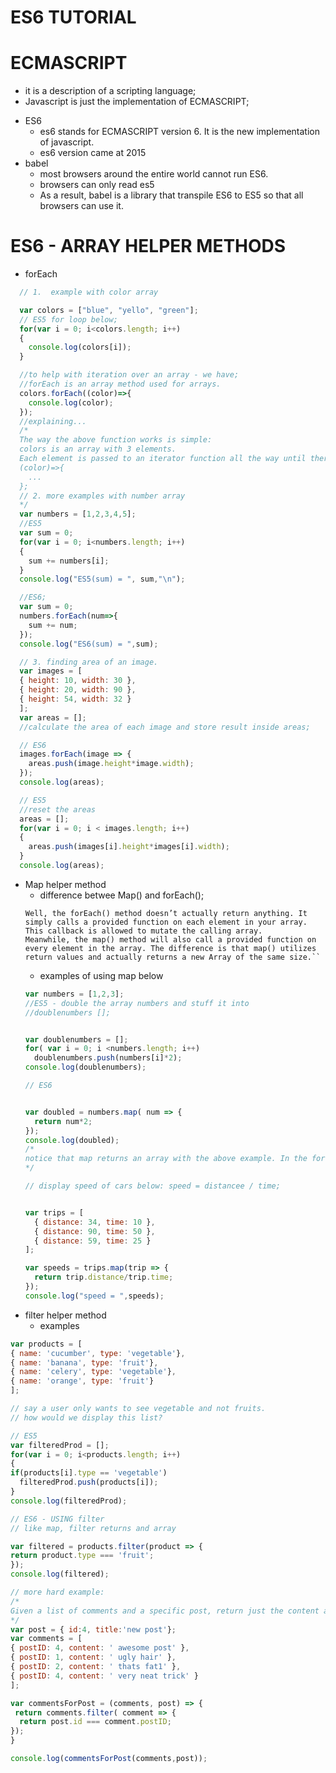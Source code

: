 # **ES6 TUTORIAL**

# ECMASCRIPT
  - it is a description of a scripting language;
  - Javascript is just the implementation of ECMASCRIPT;
  * ES6
    - es6 stands for ECMASCRIPT version 6. It is the new implementation of javascript.
    - es6 version came at 2015
  * babel
    - most browsers around the entire world cannot run ES6. 
    - browsers can only read es5
    - As a result, babel is a library that transpile ES6 to ES5 so that all browsers can use it.
# ES6 - ARRAY HELPER METHODS
 * forEach
  ```javascript
    // 1.  example with color array

    var colors = ["blue", "yello", "green"];  
    // ES5 for loop below;
    for(var i = 0; i<colors.length; i++)
    {
      console.log(colors[i]);
    }

    //to help with iteration over an array - we have;
    //forEach is an array method used for arrays.
    colors.forEach((color)=>{
      console.log(color);
    });
    //explaining...
    /*
    The way the above function works is simple:
    colors is an array with 3 elements.
    Each element is passed to an iterator function all the way until there is no more elements -
    (color)=>{
      ...
    };
    // 2. more examples with number array
    */
    var numbers = [1,2,3,4,5];
    //ES5
    var sum = 0;
    for(var i = 0; i<numbers.length; i++)
    {
      sum += numbers[i];
    }
    console.log("ES5(sum) = ", sum,"\n");

    //ES6;
    var sum = 0;
    numbers.forEach(num=>{
      sum += num;
    });
    console.log("ES6(sum) = ",sum);

    // 3. finding area of an image.
    var images = [
    { height: 10, width: 30 },
    { height: 20, width: 90 },
    { height: 54, width: 32 }
    ];
    var areas = [];
    //calculate the area of each image and store result inside areas;

    // ES6
    images.forEach(image => {
      areas.push(image.height*image.width);
    });
    console.log(areas);

    // ES5
    //reset the areas
    areas = [];
    for(var i = 0; i < images.length; i++)
    {
      areas.push(images[i].height*images[i].width);
    }
    console.log(areas);
```
  * Map helper method
    - difference betwee Map() and forEach();
    ```
    Well, the forEach() method doesn’t actually return anything. It simply calls a provided function on each element in your array. This callback is allowed to mutate the calling array.
    Meanwhile, the map() method will also call a provided function on every element in the array. The difference is that map() utilizes return values and actually returns a new Array of the same size.``
    ```
    - examples of using map below
    ```javascript
    var numbers = [1,2,3];
    //ES5 - double the array numbers and stuff it into
    //doublenumbers [];


    var doublenumbers = [];
    for( var i = 0; i <numbers.length; i++)
      doublenumbers.push(numbers[i]*2);
    console.log(doublenumbers);

    // ES6


    var doubled = numbers.map( num => {
      return num*2;
    });
    console.log(doubled);
    /*
    notice that map returns an array with the above example. In the for loop, we had to define the array initially;
    */

    // display speed of cars below: speed = distancee / time;

    
    var trips = [
      { distance: 34, time: 10 },
      { distance: 90, time: 50 },
      { distance: 59, time: 25 }
    ];

    var speeds = trips.map(trip => {
      return trip.distance/trip.time;
    });
    console.log("speed = ",speeds);
    ```
  * filter helper method
    - examples
  ```javascript
  var products = [
  { name: 'cucumber', type: 'vegetable'},
  { name: 'banana', type: 'fruit'},
  { name: 'celery', type: 'vegetable'},
  { name: 'orange', type: 'fruit'}
];

// say a user only wants to see vegetable and not fruits.
// how would we display this list?

// ES5
var filteredProd = [];
for(var i = 0; i<products.length; i++)
{
  if(products[i].type == 'vegetable')
    filteredProd.push(products[i]);
}
console.log(filteredProd);

// ES6 - USING filter
// like map, filter returns and array

var filtered = products.filter(product => {
  return product.type === 'fruit';
});
console.log(filtered);

// more hard example:
/*
Given a list of comments and a specific post, return just the content about the post
*/
var post = { id:4, title:'new post'};
var comments = [
  { postID: 4, content: ' awesome post' },
  { postID: 1, content: ' ugly hair' },
  { postID: 2, content: ' thats fat1' },
  { postID: 4, content: ' very neat trick' }
];

var commentsForPost = (comments, post) => {
   return comments.filter( comment => {
    return post.id === comment.postID;
  });
}

console.log(commentsForPost(comments,post));
```